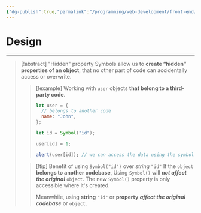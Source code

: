 ```yaml
---
{"dg-publish":true,"permalink":"/programming/web-development/front-end/javascript-vanilla/03-objects/07-symbol-type/02-hidden-properties/","tags":["programming","webdevelopment","frontend","JavaScript"]}
---
```



# Design

---

> [!abstract] "Hidden" property
> Symbols allow us to **create “hidden” properties of an object**, that no other part of code can accidentally access or overwrite.
>
> > [!example]
> > Working with `user` objects **that belong to a third-party code**.
> >
> > ```javascript
> > let user = {
> >   // belongs to another code
> >   name: "John",
> > };
> >
> > let id = Symbol("id");
> >
> > user[id] = 1;
> >
> > alert(user[id]); // we can access the data using the symbol as the key
> > ```
>
> > [!tip] Benefit of using `Symbol("id")` over _string_ `"id"`
> > If the `object` **belongs to another codebase**, Using `Symbol()` will **_not affect the original_** `object`.
> > The new `Symbol()` property is only accessible where it's created.
> >
> > Meanwhile, using **string** `"id"` or **property** **_affect the original codebase_** or `object`.
